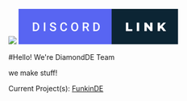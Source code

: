 <img src="https://img.shields.io/github/stars/DiamondDE-Team?style=appveyor)"/> [![discord](discord-link.svg)](https://discord.gg/pVtGxj7u2a)

#Hello! We're DiamondDE Team

we make stuff!

Current Project(s): [FunkinDE](https://github.com/DiamondDE-Team/Diamond-Engine)
